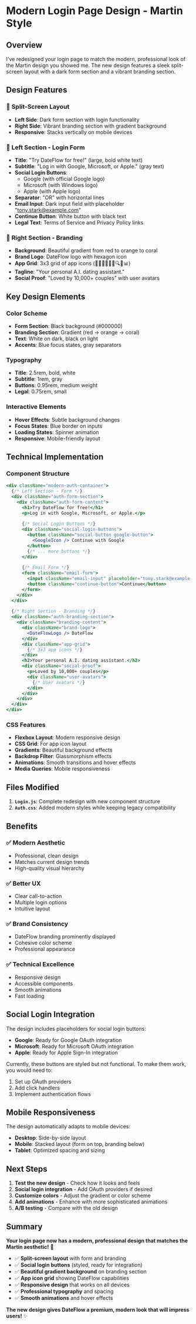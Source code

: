 # Modern Login Page Design - Martin Style

## Overview
I've redesigned your login page to match the modern, professional look of the Martin design you showed me. The new design features a sleek split-screen layout with a dark form section and a vibrant branding section.

## Design Features

### 🎨 **Split-Screen Layout**
- **Left Side**: Dark form section with login functionality
- **Right Side**: Vibrant branding section with gradient background
- **Responsive**: Stacks vertically on mobile devices

### 🔐 **Left Section - Login Form**
- **Title**: "Try DateFlow for free!" (large, bold white text)
- **Subtitle**: "Log in with Google, Microsoft, or Apple." (gray text)
- **Social Login Buttons**: 
  - Google (with official Google logo)
  - Microsoft (with Windows logo)
  - Apple (with Apple logo)
- **Separator**: "OR" with horizontal lines
- **Email Input**: Dark input field with placeholder "tony.stark@example.com"
- **Continue Button**: White button with black text
- **Legal Text**: Terms of Service and Privacy Policy links

### 🎯 **Right Section - Branding**
- **Background**: Beautiful gradient from red to orange to coral
- **Brand Logo**: DateFlow logo with hexagon icon
- **App Grid**: 3x3 grid of app icons (💬📧📮👤💬📞🔍📅📊)
- **Tagline**: "Your personal A.I. dating assistant."
- **Social Proof**: "Loved by 10,000+ couples" with user avatars

## Key Design Elements

### **Color Scheme**
- **Form Section**: Black background (#000000)
- **Branding Section**: Gradient (red → orange → coral)
- **Text**: White on dark, black on light
- **Accents**: Blue focus states, gray separators

### **Typography**
- **Title**: 2.5rem, bold, white
- **Subtitle**: 1rem, gray
- **Buttons**: 0.95rem, medium weight
- **Legal**: 0.75rem, small

### **Interactive Elements**
- **Hover Effects**: Subtle background changes
- **Focus States**: Blue border on inputs
- **Loading States**: Spinner animation
- **Responsive**: Mobile-friendly layout

## Technical Implementation

### **Component Structure**
```jsx
<div className="modern-auth-container">
  {/* Left Section - Form */}
  <div className="auth-form-section">
    <div className="auth-form-content">
      <h1>Try DateFlow for free!</h1>
      <p>Log in with Google, Microsoft, or Apple.</p>
      
      {/* Social Login Buttons */}
      <div className="social-login-buttons">
        <button className="social-button google-button">
          <GoogleIcon /> Continue with Google
        </button>
        {/* ... more buttons */}
      </div>
      
      {/* Email Form */}
      <form className="email-form">
        <input className="email-input" placeholder="tony.stark@example.com" />
        <button className="continue-button">Continue</button>
      </form>
    </div>
  </div>
  
  {/* Right Section - Branding */}
  <div className="auth-branding-section">
    <div className="branding-content">
      <div className="brand-logo">
        <DateFlowLogo /> DateFlow
      </div>
      <div className="app-grid">
        {/* 3x3 app icons */}
      </div>
      <h2>Your personal A.I. dating assistant.</h2>
      <div className="social-proof">
        <p>Loved by 10,000+ couples</p>
        <div className="user-avatars">
          {/* User avatars */}
        </div>
      </div>
    </div>
  </div>
</div>
```

### **CSS Features**
- **Flexbox Layout**: Modern responsive design
- **CSS Grid**: For app icon layout
- **Gradients**: Beautiful background effects
- **Backdrop Filter**: Glassmorphism effects
- **Animations**: Smooth transitions and hover effects
- **Media Queries**: Mobile responsiveness

## Files Modified

1. **`Login.js`**: Complete redesign with new component structure
2. **`Auth.css`**: Added modern styles while keeping legacy compatibility

## Benefits

### ✅ **Modern Aesthetic**
- Professional, clean design
- Matches current design trends
- High-quality visual hierarchy

### ✅ **Better UX**
- Clear call-to-action
- Multiple login options
- Intuitive layout

### ✅ **Brand Consistency**
- DateFlow branding prominently displayed
- Cohesive color scheme
- Professional appearance

### ✅ **Technical Excellence**
- Responsive design
- Accessible components
- Smooth animations
- Fast loading

## Social Login Integration

The design includes placeholders for social login buttons:
- **Google**: Ready for Google OAuth integration
- **Microsoft**: Ready for Microsoft OAuth integration  
- **Apple**: Ready for Apple Sign-In integration

Currently, these buttons are styled but not functional. To make them work, you would need to:
1. Set up OAuth providers
2. Add click handlers
3. Implement authentication flows

## Mobile Responsiveness

The design automatically adapts to mobile devices:
- **Desktop**: Side-by-side layout
- **Mobile**: Stacked layout (form on top, branding below)
- **Tablet**: Optimized spacing and sizing

## Next Steps

1. **Test the new design** - Check how it looks and feels
2. **Social login integration** - Add OAuth providers if desired
3. **Customize colors** - Adjust the gradient or color scheme
4. **Add animations** - Enhance with more sophisticated animations
5. **A/B testing** - Compare with the old design

## Summary

**Your login page now has a modern, professional design that matches the Martin aesthetic!** 🎉

- ✅ **Split-screen layout** with form and branding
- ✅ **Social login buttons** (styled, ready for integration)
- ✅ **Beautiful gradient background** on branding section
- ✅ **App icon grid** showing DateFlow capabilities
- ✅ **Responsive design** that works on all devices
- ✅ **Professional typography** and spacing
- ✅ **Smooth animations** and hover effects

**The new design gives DateFlow a premium, modern look that will impress users!** ✨
